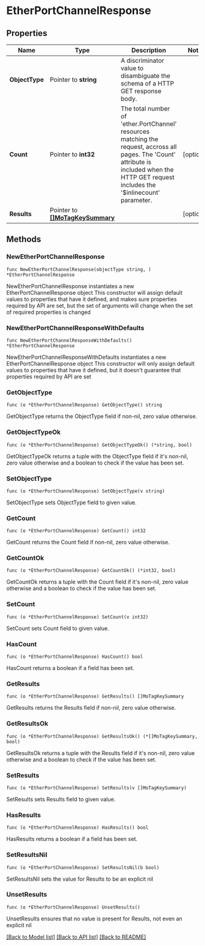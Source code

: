 # EtherPortChannelResponse

## Properties

Name | Type | Description | Notes
------------ | ------------- | ------------- | -------------
**ObjectType** | Pointer to **string** | A discriminator value to disambiguate the schema of a HTTP GET response body. | 
**Count** | Pointer to **int32** | The total number of &#39;ether.PortChannel&#39; resources matching the request, accross all pages. The &#39;Count&#39; attribute is included when the HTTP GET request includes the &#39;$inlinecount&#39; parameter. | [optional] 
**Results** | Pointer to [**[]MoTagKeySummary**](MoTagKeySummary.md) |  | [optional] 

## Methods

### NewEtherPortChannelResponse

`func NewEtherPortChannelResponse(objectType string, ) *EtherPortChannelResponse`

NewEtherPortChannelResponse instantiates a new EtherPortChannelResponse object
This constructor will assign default values to properties that have it defined,
and makes sure properties required by API are set, but the set of arguments
will change when the set of required properties is changed

### NewEtherPortChannelResponseWithDefaults

`func NewEtherPortChannelResponseWithDefaults() *EtherPortChannelResponse`

NewEtherPortChannelResponseWithDefaults instantiates a new EtherPortChannelResponse object
This constructor will only assign default values to properties that have it defined,
but it doesn't guarantee that properties required by API are set

### GetObjectType

`func (o *EtherPortChannelResponse) GetObjectType() string`

GetObjectType returns the ObjectType field if non-nil, zero value otherwise.

### GetObjectTypeOk

`func (o *EtherPortChannelResponse) GetObjectTypeOk() (*string, bool)`

GetObjectTypeOk returns a tuple with the ObjectType field if it's non-nil, zero value otherwise
and a boolean to check if the value has been set.

### SetObjectType

`func (o *EtherPortChannelResponse) SetObjectType(v string)`

SetObjectType sets ObjectType field to given value.


### GetCount

`func (o *EtherPortChannelResponse) GetCount() int32`

GetCount returns the Count field if non-nil, zero value otherwise.

### GetCountOk

`func (o *EtherPortChannelResponse) GetCountOk() (*int32, bool)`

GetCountOk returns a tuple with the Count field if it's non-nil, zero value otherwise
and a boolean to check if the value has been set.

### SetCount

`func (o *EtherPortChannelResponse) SetCount(v int32)`

SetCount sets Count field to given value.

### HasCount

`func (o *EtherPortChannelResponse) HasCount() bool`

HasCount returns a boolean if a field has been set.

### GetResults

`func (o *EtherPortChannelResponse) GetResults() []MoTagKeySummary`

GetResults returns the Results field if non-nil, zero value otherwise.

### GetResultsOk

`func (o *EtherPortChannelResponse) GetResultsOk() (*[]MoTagKeySummary, bool)`

GetResultsOk returns a tuple with the Results field if it's non-nil, zero value otherwise
and a boolean to check if the value has been set.

### SetResults

`func (o *EtherPortChannelResponse) SetResults(v []MoTagKeySummary)`

SetResults sets Results field to given value.

### HasResults

`func (o *EtherPortChannelResponse) HasResults() bool`

HasResults returns a boolean if a field has been set.

### SetResultsNil

`func (o *EtherPortChannelResponse) SetResultsNil(b bool)`

 SetResultsNil sets the value for Results to be an explicit nil

### UnsetResults
`func (o *EtherPortChannelResponse) UnsetResults()`

UnsetResults ensures that no value is present for Results, not even an explicit nil

[[Back to Model list]](../README.md#documentation-for-models) [[Back to API list]](../README.md#documentation-for-api-endpoints) [[Back to README]](../README.md)


